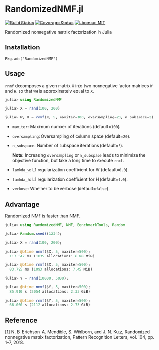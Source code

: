 # RandomizedNMF.jl

[![Build Status](https://travis-ci.org/tsano430/RandomizedNMF.jl.svg?branch=main)](https://travis-ci.org/tsano430/RandomizedNMF.jl)
[![Coverage Status](https://coveralls.io/repos/github/tsano430/RandomizedNMF.jl/badge.svg?branch=main)](https://coveralls.io/github/tsano430/RandomizedNMF.jl?branch=main)
[![License: MIT](https://img.shields.io/badge/License-MIT-yellow.svg)](https://opensource.org/licenses/MIT)


Randomized nonnegative matrix factorization in Julia

Installation
------------

```
Pkg.add("RandomizedNMF")
```

Usage
-----

`rnmf` decomposes a given matrix `X` into two nonnegative factor matrices `W` and `H`, so that `WH` is approximately equal to `X`. 

```julia
julia> using RandomizedNMF

julia> X = rand(100, 200)

julia> W, H = rnmf(X, 5, maxiter=100, oversampling=20, n_subspace=2)
```

- `maxiter`: Maximum number of iterations (default=`100`). 

- `oversampling`: Oversampling of column space (default=`20`).

- `n_subspace`: Number of subspace iterations (default=`2`).

  **Note:** Increasing `oversampling` or `n_subspace` leads to minimize the objective function, but take a long time to execute `rnmf`.

- `lambda_w`: L1 regularization coefficient for W (default=`0.0`).

- `lambda_h`: L1 regularization coefficient for H (default=`0.0`).

- `verbose`: Whether to be verbose (default=`false`).

Advantage
---------

Randomized NMF is faster than NMF.

```julia
julia> using RandomizedNMF, NMF, BenchmarkTools, Random

julia> Random.seed!(1234);

julia> X = rand(100, 200);

julia> @btime nnmf($X, 5, maxiter=500);
  117.547 ms (1035 allocations: 6.80 MiB)

julia> @btime rnmf($X, 5, maxiter=500);
  83.795 ms (1093 allocations: 7.45 MiB)

julia> Y = rand(10000, 5000);

julia> @btime nnmf($Y, 5, maxiter=500);
  85.910 s (2054 allocations: 2.33 GiB)

julia> @btime rnmf($Y, 5, maxiter=500);
  66.060 s (2112 allocations: 2.73 GiB)
```

Reference
---------

[1] N. B. Erichson, A. Mendible, S. Wihlborn, and J. N. Kutz, 
Randomized nonnegative matrix factorization, 
Pattern Recognition Letters, vol. 104, pp. 1–7, 2018.
